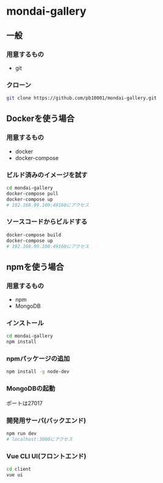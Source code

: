 # mondai-gallery

## 一般
### 用意するもの
- git
### クローン
```bash
git clone https://github.com/pb10001/mondai-gallery.git
```
## Dockerを使う場合
### 用意するもの
- docker
- docker-compose
### ビルド済みのイメージを試す
```bash
cd mondai-gallery
docker-compose pull
docker-compose up
# 192.168.99.100:49160にアクセス
```
### ソースコードからビルドする
```bash
docker-compose build
docker-compose up
# 192.168.99.100:49160にアクセス
```
## npmを使う場合
### 用意するもの
- npm
- MongoDB
### インストール
```bash
cd mondai-gallery
npm install
```
### npmパッケージの追加
```bash
npm install -g node-dev
```
### MongoDBの起動
ポートは27017
### 開発用サーバ(バックエンド)
```bash
npm run dev
# localhost:3000にアクセス
```
### Vue CLI UI(フロントエンド)
```bash
cd client
vue ui
```

